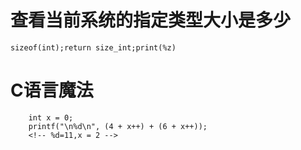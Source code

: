 # 查看当前系统的指定类型大小是多少

```
sizeof(int);return size_int;print(%z)
```

# C语言魔法
```
    int x = 0;
    printf("\n%d\n", (4 + x++) + (6 + x++));
    <!-- %d=11,x = 2 -->
```